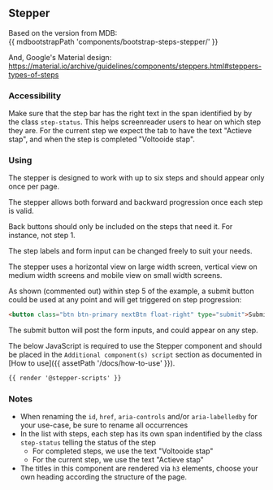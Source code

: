 ## Stepper

Based on the version from MDB:<br />
{{ mdbootstrapPath 'components/bootstrap-steps-stepper/' }}

And, Google's Material design:<br />
https://material.io/archive/guidelines/components/steppers.html#steppers-types-of-steps

### Accessibility

Make sure that the step bar has the right text in the span identified by by the class `step-status`. This helps screenreader users to hear on which step they are.
For the current step we expect the tab to have the text "Actieve stap", and when the step is completed "Voltooide stap".

### Using

The stepper is designed to work with up to six steps and should appear only once per page.

The stepper allows both forward and backward progression once each step is valid.

Back buttons should only be included on the steps that need it. For instance, not step 1.

The step labels and form input can be changed freely to suit your needs.

The stepper uses a horizontal view on large width screen, vertical view on medium width screens and mobile view on small width screens.

As shown (commented out) within step 5 of the example, a submit button could be used at any point and will get triggered on step progression:
```html
<button class="btn btn-primary nextBtn float-right" type="submit">Submit</button>
```
The submit button will post the form inputs, and could appear on any step.

The below JavaScript is required to use the Stepper component and should be placed in the `Additional component(s) script` section as documented in [How to use]({{ assetPath '/docs/how-to-use' }}).

```html
{{ render '@stepper-scripts' }}
```

### Notes

* When renaming the `id`, `href`, `aria-controls` and/or `aria-labelledby` for your use-case, be sure to rename all occurrences
* In the list with steps, each step has its own span indentified by the class `step-status` telling the status of the step
  * For completed steps, we use the text "Voltooide stap"
  * For the current step, we use the text "Actieve stap"
* The titles in this component are rendered via `h3` elements, choose your own heading according the structure of the page.
